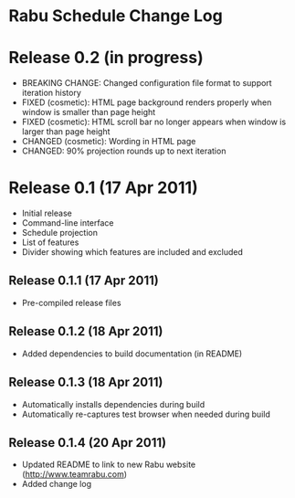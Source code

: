 Rabu Schedule Change Log
========================

Release 0.2 (in progress)
===
* BREAKING CHANGE: Changed configuration file format to support iteration history
* FIXED (cosmetic): HTML page background renders properly when window is smaller than page height
* FIXED (cosmetic): HTML scroll bar no longer appears when window is larger than page height
* CHANGED (cosmetic): Wording in HTML page
* CHANGED: 90% projection rounds up to next iteration

Release 0.1 (17 Apr 2011)
===
* Initial release
* Command-line interface
* Schedule projection
* List of features
* Divider showing which features are included and excluded

Release 0.1.1 (17 Apr 2011)
---
* Pre-compiled release files

Release 0.1.2 (18 Apr 2011)
---
* Added dependencies to build documentation (in README)

Release 0.1.3 (18 Apr 2011)
---
* Automatically installs dependencies during build
* Automatically re-captures test browser when needed during build

Release 0.1.4 (20 Apr 2011)
---
* Updated README to link to new Rabu website (http://www.teamrabu.com)
* Added change log